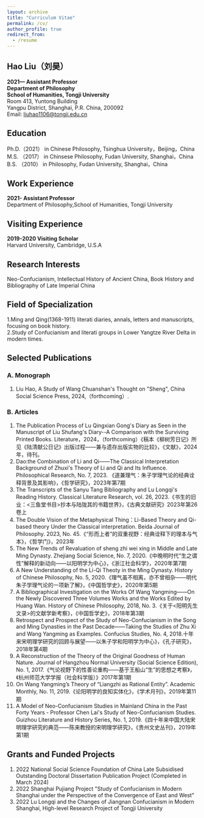 ```yaml
---
layout: archive
title: "Curriculum Vitae"
permalink: /cv/
author_profile: true
redirect_from:
  - /resume
---
```


## Hao Liu（刘昊）

**2021—  Assistant Professor**  
**Department of Philosophy**  
**School of Humanities, Tongji University**  
Room 413, Yuntong Building  
Yangpu District, Shanghai, P.R. China, 200092   
Email: liuhao1106@tongji.edu.cn

## Education
Ph.D.（2021） in Chinese Philosophy,  Tsinghua University，Beijing，China  
M.S. （2017） in Chinsese Philosophy,  Fudan University, Shanghai，China  
B.S. （2010） in Philosophy, Fudan University, Shanghai，China 

## Work Experience
**2021- Assistant Professor**  
Department of Philosophy,School of Humanities, Tongji University

## Visiting Experience
**2019-2020 Visiting Scholar**  
Harvard University, Cambridge, U.S.A

## Research Interests
Neo-Confucianism, Intellectual History of Ancient China, Book History and Bibliography of Late Imperial China

## Field of Specialization
1.Ming and Qing(1368-1911) literati diaries, annals, letters and manuscripts, focusing on book history.   
2.Study of Confucianism and literati groups in Lower Yangtze River Delta in modern times.

## Selected Publications
### A.	Monograph
1. Liu Hao, A Study of Wang Chuanshan's Thought on "Sheng", China Social Science Press, 2024,（forthcoming）.
  
### B.	Articles
1. The Publication Process of Lu Qingxian Gong's Diary as Seen in the Manuscript of Liu Shufang's Diary--A Comparison with the Surviving Printed Books. Literature，2024，（forthcoming）《稿本《柳树芳日记》所见《陆清献公日记》出版过程——兼与遗存出版实物的比较》，《文献》，2024年，待刊。
2. 	Dao:the Combination of Li and Qi——The Classical Interpretation Background of Zhuxi's Theory of Li and Qi and Its Influence. Philosophical Research, No. 7, 2023. 《道兼理气：朱子学理气论的经典诠释背景及其影响》，《哲学研究》，2023年第7期
3. 	The Transcripts of the Sanyu Tang Bibliography and Lu Longqi's Reading History. Classical Literature Research, vol. 26, 2023.《书生的旧业：<三鱼堂书目>抄本与陆陇其的书籍世界》，《古典文献研究》2023年第26卷上
4. The Double Vision of the Metaphysical Thing：Li-Based Theory and Qi-based theory Under the Classical interpretation. Beida Journal of Philosophy. 2023, No. 45.《“形而上者”的双重视野：经典诠释下的理本与气本》，《哲学门》，2023年
5. The New Trends of Revaluation of sheng zhi wei xing in Middle and Late Ming Dynasty. Zhejiang Social Science, No. 7, 2020.《中晚明时代“生之谓性”解释的新动向——以阳明学为中心》，《浙江社会科学》，2020年第7期
6. A New Understanding of the Li-Qi Theoty in the Ming Dynasty. History of Chinese Philosophy, No. 5, 2020.《理气虽不相离，亦不曾相杂——明代朱子学理气论的一项新了解》，《中国哲学史》，2020年第5期
7. A Bibliographical Investigation on the Works Of Wang Yangming——On the Newly Discovered Three Volumes Works and the Works Edited by Huang Wan. History of Chinese Philosophy, 2018, No. 3.《关于<阳明先生文录>的文献学新考察》，《中国哲学史》，2018年第3期
8. 	Retrospect and Prospect of the Study of Neo-Confucianism in the Song and Ming Dynasties in the Past Decade——Taking the Studies of Zhu Xi and Wang Yangming as Examples. Confucius Studies, No. 4, 2018.十年来宋明理学研究的回顾与展望——以朱子学和阳明学为中心》，《孔子研究》，2018年第4期
9. 	A Reconstruction of the Theory of the Original Goodness of Human Nature. Journal of Hangzhou Normal University (Social Science Edition), No. 1, 2017.《气论视野下的性善论重构——基于王船山“生”的思想之考察》，《杭州师范大学学报（社会科学版）》2017年第1期
10. On Wang Yangming’s Theory of “Liangzhi as Rational Entity”. Academic Monthly, No. 11, 2019.《论阳明学的良知实体化》，《学术月刊》，2019年第11期
11. A Model of Neo-Confucianism Studies in Mainland China in the Past Forty Years - Professor Chen Lai's Study of Neo-Confucianism Studies. Guizhou Literature and History Series, No. 1, 2019.《四十年来中国大陆宋明理学研究的典范——陈来教授的宋明理学研究》，《贵州文史丛刊》，2019年第1期

## Grants and Funded Projects
1.	2022 National Social Science Foundation of China Late Subsidised Outstanding Doctoral Dissertation Publication Project (Completed in March 2024)
2.	2022 Shanghai Pujiang Project "Study of Confucianism in Modern Shanghai under the Perspective of the Convergence of East and West"
3.	2022 Lu Longqi and the Changes of Jiangnan Confucianism in Modern Shanghai, High-level Research Project of Tongji University

